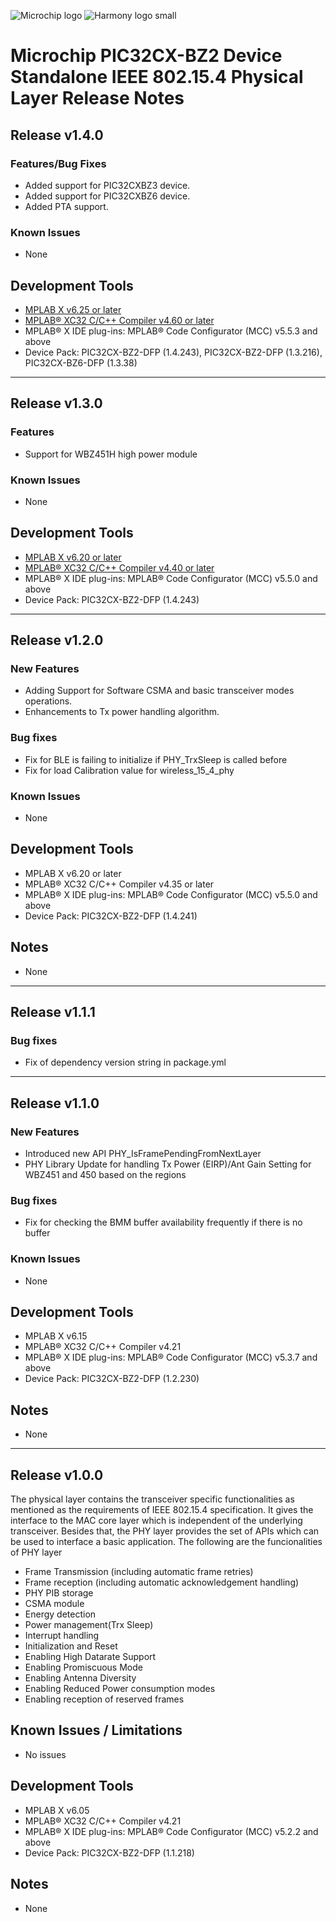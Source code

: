 ﻿![Microchip logo](https://raw.githubusercontent.com/wiki/Microchip-MPLAB-Harmony/Microchip-MPLAB-Harmony.github.io/images/microchip_logo.png)
![Harmony logo small](https://raw.githubusercontent.com/wiki/Microchip-MPLAB-Harmony/Microchip-MPLAB-Harmony.github.io/images/microchip_mplab_harmony_logo_small.png)

# Microchip PIC32CX-BZ2 Device Standalone IEEE 802.15.4 Physical Layer Release Notes

## Release v1.4.0

### Features/Bug Fixes
-  Added support for PIC32CXBZ3 device.
-  Added support for PIC32CXBZ6 device.
-  Added PTA support.

### Known Issues
- None

## Development Tools
- [MPLAB X v6.25 or later](https://www.microchip.com/mplab/mplab-x-ide)
- [MPLAB® XC32 C/C++ Compiler v4.60 or later](https://www.microchip.com/mplab/compilers)
-   MPLAB® X IDE plug-ins: MPLAB® Code Configurator (MCC) v5.5.3 and above
-   Device Pack: PIC32CX-BZ2-DFP (1.4.243), PIC32CX-BZ2-DFP (1.3.216), PIC32CX-BZ6-DFP (1.3.38)

__________________

## Release v1.3.0

### Features
- Support for WBZ451H high power module

### Known Issues
- None

## Development Tools
- [MPLAB X v6.20 or later](https://www.microchip.com/mplab/mplab-x-ide)
- [MPLAB® XC32 C/C++ Compiler v4.40 or later](https://www.microchip.com/mplab/compilers)
-   MPLAB® X IDE plug-ins: MPLAB® Code Configurator (MCC) v5.5.0 and above
-   Device Pack: PIC32CX-BZ2-DFP (1.4.243)

__________________

## Release v1.2.0

### New Features
- Adding Support for Software CSMA and basic transceiver modes operations.
- Enhancements to Tx power handling algorithm.


### Bug fixes
- Fix for BLE is failing to initialize if PHY_TrxSleep is called before
- Fix for load Calibration value for wireless_15_4_phy

### Known Issues
- None

## Development Tools
-   MPLAB X v6.20 or later
-   MPLAB® XC32 C/C++ Compiler v4.35 or later
-   MPLAB® X IDE plug-ins: MPLAB® Code Configurator (MCC) v5.5.0 and above
-   Device Pack: PIC32CX-BZ2-DFP (1.4.241)

## Notes
- None

__________________

## Release v1.1.1

### Bug fixes

- Fix of dependency version string in package.yml

__________________

## Release v1.1.0

### New Features
- Introduced new API PHY_IsFramePendingFromNextLayer
- PHY Library Update for handling Tx Power (EIRP)/Ant Gain Setting for WBZ451 and 450 based on the regions


### Bug fixes
- Fix for checking the BMM buffer availability frequently if there is no buffer

### Known Issues
- None

## Development Tools
-	MPLAB X v6.15
-	MPLAB® XC32 C/C++ Compiler v4.21
-	MPLAB® X IDE plug-ins: MPLAB® Code Configurator (MCC) v5.3.7 and above
-	Device Pack: PIC32CX-BZ2-DFP (1.2.230)

## Notes
-	None

__________________

## Release v1.0.0

The physical layer contains the transceiver specific functionalities as mentioned as the requirements of IEEE 802.15.4 specification. It gives the interface to the MAC core layer which is independent of the underlying transceiver.
Besides that, the PHY layer provides the set of APIs which can be used to interface a basic application.
The following are the funcionalities of PHY layer

-	Frame Transmission  (including automatic frame retries)
-	Frame reception  (including automatic acknowledgement handling)
-	PHY PIB storage
-	CSMA module
-	Energy detection
-	Power management(Trx Sleep)
-	Interrupt handling
-	Initialization and Reset
-	Enabling High Datarate Support
-	Enabling Promiscuous Mode
-	Enabling Antenna Diversity
-	Enabling Reduced Power consumption modes
-	Enabling reception of reserved frames

## Known Issues / Limitations

-	No issues

## Development Tools
-	MPLAB X v6.05
-	MPLAB® XC32 C/C++ Compiler v4.21
-	MPLAB® X IDE plug-ins: MPLAB® Code Configurator (MCC) v5.2.2 and above
-	Device Pack: PIC32CX-BZ2-DFP (1.1.218)

## Notes
-	None



